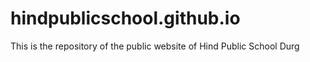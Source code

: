 # hindpublicschool.github.io
This is the repository of the public website of Hind Public School Durg
